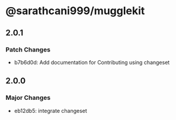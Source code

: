# @sarathcani999/mugglekit

## 2.0.1

### Patch Changes

- b7b6d0d: Add documentation for Contributing using changeset

## 2.0.0

### Major Changes

- eb12db5: integrate changeset
